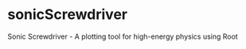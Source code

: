 sonicScrewdriver
================

Sonic Screwdriver - A plotting tool for high-energy physics using Root 
